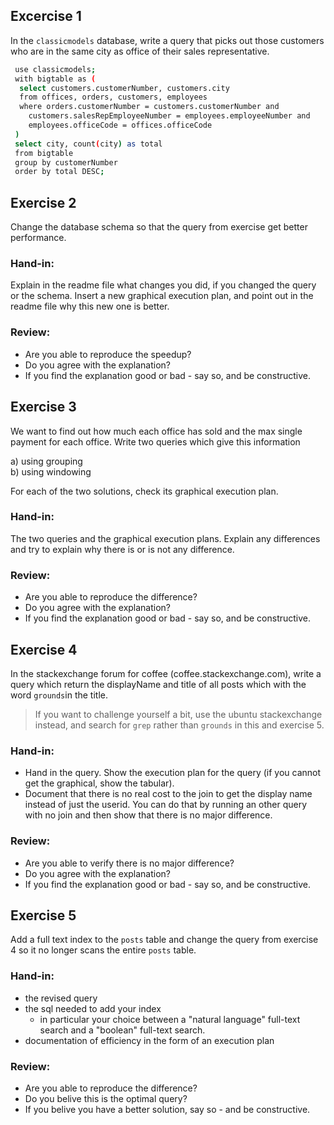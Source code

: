 
## Excercise 1

In the `classicmodels` database, write a query that picks out those customers who are in the same city as office of their sales representative.

```sh
 use classicmodels;
 with bigtable as (
  select customers.customerNumber, customers.city
  from offices, orders, customers, employees
  where orders.customerNumber = customers.customerNumber and
    customers.salesRepEmployeeNumber = employees.employeeNumber and
    employees.officeCode = offices.officeCode
 )
 select city, count(city) as total
 from bigtable
 group by customerNumber
 order by total DESC;
```


## Exercise 2
Change the database schema so that the query from exercise get better performance. 

### Hand-in:
Explain in the readme file what changes you did, if you changed the query or the schema. Insert a new graphical execution plan, and point out in the readme file why this new one is better.

### Review:
* Are you able to reproduce the speedup?
* Do you agree with the explanation?
* If you find the explanation good or bad - say so, and be constructive.

## Exercise 3
We want to find out how much each office has sold and the max single payment for each office. Write two queries which give this information

a) using grouping<br>
b) using windowing

For each of the two solutions, check its graphical execution plan.

### Hand-in:
The two queries and the graphical execution plans. Explain any differences and try to explain why there is or is not any difference.

### Review:
* Are you able to reproduce the difference?
* Do you agree with the explanation?
* If you find the explanation good or bad - say so, and be constructive.

## Exercise 4
In the stackexchange forum for coffee (coffee.stackexchange.com), write a query which return the displayName and title of all posts which with the word `grounds`in the title.

> If you want to challenge yourself a bit, use the ubuntu stackexchange instead, and search for `grep` rather than `grounds` in this and exercise 5.


### Hand-in:
* Hand in the query. Show the execution plan for the query (if you cannot get the graphical, show the tabular).
* Document that there is no real cost to the join to get the display name instead of just the userid. You can do that by running an other query with no join and then show that there is no major difference.

### Review:
* Are you able to verify there is no major difference?
* Do you agree with the explanation?
* If you find the explanation good or bad - say so, and be constructive.

## Exercise 5
Add a full text index to the `posts` table and change the query from exercise 4 so it no longer scans the entire `posts` table. 

### Hand-in:
* the revised query
* the sql needed to add your index
	* in particular your choice between a "natural language" full-text search and a "boolean" full-text search.
* documentation of efficiency in the form of an execution plan

### Review:
* Are you able to reproduce the difference?
* Do you belive this is the optimal query?
* If you belive you have a better solution, say so - and be constructive.

